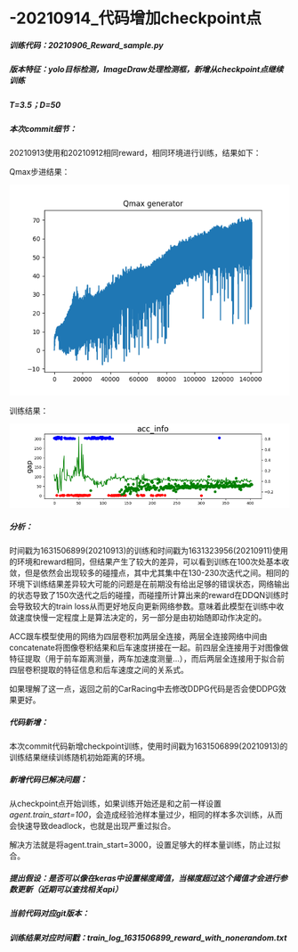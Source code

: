 # -20210914_代码增加checkpoint点

##### *训练代码：20210906_Reward_sample.py*

##### *版本特征：yolo目标检测，ImageDraw处理检测框，新增从checkpoint点继续训练*

##### *T=3.5；D=50*

##### 本次commit细节：

20210913使用和20210912相同reward，相同环境进行训练，结果如下：

Qmax步进结果：

![](./忘未变更Tsigma训练qmax.png)

训练结果：

![](./忘未变更Tsigma训练结果.png)



##### 分析：

时间戳为1631506899(20210913)的训练和时间戳为1631323956(20210911)使用的环境和reward相同，但结果产生了较大的差异，可以看到训练在100次处基本收敛，但是依然会出现较多的碰撞点，其中尤其集中在130-230次迭代之间。相同的环境下训练结果差异较大可能的问题是在前期没有给出足够的错误状态，网络输出的状态导致了150次迭代之后的碰撞，而碰撞所计算出来的reward在DDQN训练时会导致较大的train loss从而更好地反向更新网络参数。意味着此模型在训练中收敛速度快慢一定程度上是算法决定的，另一部分是由初始随即动作决定的。

ACC跟车模型使用的网络为四层卷积加两层全连接，两层全连接网络中间由concatenate将图像卷积结果和后车速度拼接在一起。前四层全连接用于对图像做特征提取（用于前车距离测量，两车加速度测量...），而后两层全连接用于拟合前四层卷积提取的特征信息和后车速度之间的关系式。

如果理解了这一点，返回之前的CarRacing中去修改DDPG代码是否会使DDPG效果更好。

##### 代码新增：

本次commit代码新增checkpoint训练，使用时间戳为1631506899(20210913)的训练结果继续训练随机初始距离的环境。

##### 新增代码已解决问题：

从checkpoint点开始训练，如果训练开始还是和之前一样设置*agent.train_start=100*，会造成经验池样本量过少，相同的样本多次训练，从而会快速导致deadlock，也就是出现严重过拟合。

解决方法就是将agent.train_start=3000，设置足够大的样本量训练，防止过拟合。

##### *提出假设：是否可以像在keras中设置梯度阈值，当梯度超过这个阈值才会进行参数更新（近期可以查找相关api）*

##### 当前代码对应git版本：

##### 训练结果对应时间戳：train_log_1631506899_reward_with_nonerandom.txt

